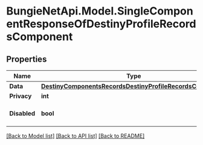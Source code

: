 # BungieNetApi.Model.SingleComponentResponseOfDestinyProfileRecordsComponent
## Properties

Name | Type | Description | Notes
------------ | ------------- | ------------- | -------------
**Data** | [**DestinyComponentsRecordsDestinyProfileRecordsComponent**](DestinyComponentsRecordsDestinyProfileRecordsComponent.md) |  | [optional] 
**Privacy** | **int** |  | [optional] 
**Disabled** | **bool** | If true, this component is disabled. | [optional] 

[[Back to Model list]](../README.md#documentation-for-models) [[Back to API list]](../README.md#documentation-for-api-endpoints) [[Back to README]](../README.md)

